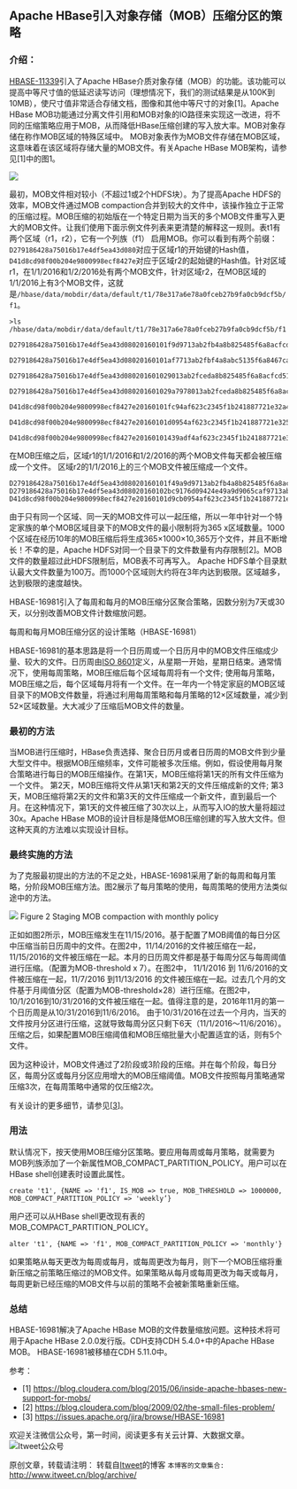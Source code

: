Apache HBase引入对象存储（MOB）压缩分区的策略
---

### 介绍：

[HBASE-11339](https://issues.apache.org/jira/browse/HBASE-11339)引入了Apache HBase介质对象存储（MOB）的功能。该功能可以提高中等尺寸值的低延迟读写访问（理想情况下，我们的测试结果是从100K到10MB），使尺寸值非常适合存储文档，图像和其他中等尺寸的对象[1]。Apache HBase MOB功能通过分离文件引用和MOB对象的IO路径来实现这一改进，将不同的压缩策略应用于MOB，从而降低HBase压缩创建的写入放大率。MOB对象存储在称作MOB区域的特殊区域中。 MOB对象表作为MOB文件存储在MOB区域，这意味着在该区域将存储大量的MOB文件。有关Apache HBase MOB架构，请参见[1]中的图1。

![](https://github.com/itweet/labs/raw/master/BigData/img/Apache-HBase-MOB-Architecture.png)

最初，MOB文件相对较小（不超过1或2个HDFS块）。为了提高Apache HDFS的效率，MOB文件通过MOB compaction合并到较大的文件中，该操作独立于正常的压缩过程。MOB压缩的初始版在一个特定日期为当天的多个MOB文件重写入更大的MOB文件。让我们使用下面示例文件列表来更清楚的解释这一规则。表t1有两个区域（r1，r2），它有一个列族（f1） 启用MOB。你可以看到有两个前缀：`D279186428a75016b17e4df5ea43d080`对应于区域r1的开始键的Hash值，`D41d8cd98f00b204e9800998ecf8427e`对应于区域r2的起始键的Hash值。针对区域r1，在1/1/2016和1/2/2016处有两个MOB文件，针对区域r2，在MOB区域的1/1/2016上有3个MOB文件，这就是`/hbase/data/mobdir/data/default/t1/78e317a6e78a0fceb27b9fa0cb9dcf5b/f1`。

```
>ls  /hbase/data/mobdir/data/default/t1/78e317a6e78a0fceb27b9fa0cb9dcf5b/f1

D279186428a75016b17e4df5ea43d08020160101f9d9713ab2fb4a8b825485f6a8acfcd5

D279186428a75016b17e4df5ea43d08020160101af7713ab2fbf4a8abc5135f6a8467ca8

D279186428a75016b17e4df5ea43d080201601029013ab2fceda8b825485f6a8acfcd515

D279186428a75016b17e4df5ea43d080201601029a7978013ab2fceda8b825485f6a8acf

D41d8cd98f00b204e9800998ecf8427e20160101fc94af623c2345f1b241887721e32a48

D41d8cd98f00b204e9800998ecf8427e20160101d0954af623c2345f1b241887721e3259

D41d8cd98f00b204e9800998ecf8427e20160101439adf4af623c2345f1b241887721e32
```

在MOB压缩之后，区域r1的1/1/2016和1/2/2016的两个MOB文件每天都会被压缩成一个文件。 区域r2的1/1/2016上的三个MOB文件被压缩成一个文件。

```
D279186428a75016b17e4df5ea43d08020160101f49a9d9713ab2fb4a8b825485f6a8acf
D279186428a75016b17e4df5ea43d08020160102bc9176d09424e49a9d9065caf9713ab2
D41d8cd98f00b204e9800998ecf8427e20160101d9cb0954af623c2345f1b241887721e3
```

由于只有同一个区域、同一天的MOB文件可以一起压缩，所以一年中针对一个特定家族的单个MOB区域目录下的MOB文件的最小限制将为365 x区域数量。1000个区域在经历10年的MOB压缩后将生成365×1000×10,365万个文件，并且不断增长！不幸的是，Apache HDFS对同一个目录下的文件数量有内存限制[2]。MOB文件的数量超过此HDFS限制后，MOB表不可再写入。 Apache HDFS单个目录默认最大文件数量为100万。而1000个区域则大约将在3年内达到极限。区域越多，达到极限的速度越快。

HBASE-16981引入了每周和每月的MOB压缩分区聚合策略，因数分别为7天或30天，以分别改善MOB文件计数缩放问题。

每周和每月MOB压缩分区的设计策略（HBASE-16981）

HBASE-16981的基本思路是将一个日历周或一个日历月中的MOB文件压缩成少量、较大的文件。日历周由[ISO 8601](https://en.wikipedia.org/wiki/ISO_8601)定义，从星期一开始，星期日结束。通常情况下，使用每周策略，MOB压缩后每个区域每周将有一个文件; 使用每月策略，MOB压缩之后，每个区域每月将有一个文件。在一年内一个特定家庭的MOB区域目录下的MOB文件数量，将通过利用每周策略和每月策略的12×区域数量，减少到52×区域数量。大大减少了压缩后MOB文件的数量。

### 最初的方法

当MOB进行压缩时，HBase负责选择、聚合日历月或者日历周的MOB文件到少量大型文件中。根据MOB压缩频率，文件可能被多次压缩。例如，假设使用每月聚合策略进行每日的MOB压缩操作。在第1天，MOB压缩将第1天的所有文件压缩为一个文件。 第2天，MOB压缩将文件从第1天和第2天的文件压缩成新的文件; 第3天，MOB压缩将第2天的文件和第3天的文件压缩成一个新文件，直到最后一个月。在这种情况下，第1天的文件被压缩了30次以上，从而写入IO的放大量将超过30x。Apache HBase MOB的设计目标是降低MOB压缩创建的写入放大文件。但这种天真的方法难以实现设计目标。

### 最终实施的方法

为了克服最初提出的方法的不足之处，HBASE-16981采用了新的每周和每月策略，分阶段MOB压缩方法。图2展示了每月策略的使用，每周策略的使用方法类似途中的方法。

![](https://github.com/itweet/labs/raw/master/BigData/img/Figure-2-Staging-MOB-compaction-with-monthly-policy.png)
Figure 2 Staging MOB compaction with monthly policy

正如如图2所示，MOB压缩发生在11/15/2016。基于配置了MOB阈值的每日分区中压缩当前日历周中的文件。在图2中，11/14/2016的文件被压缩在一起，11/15/2016的文件被压缩在一起。本月的日历周文件都是基于每周分区与每周阈值进行压缩。（配置为MOB-threshold x 7）。在图2中， 11/1/2016 到
11/6/2016的文件被压缩在一起，11/7/2016 到11/13/2016 的文件被压缩在一起。过去几个月的文件基于月阈值分区（配置为MOB-threshold×28）进行压缩。在图2中，10/1/2016到10/31/2016的文件被压缩在一起。值得注意的是，2016年11月的第一个日历周是从10/31/2016到11/6/2016。 由于10/31/2016在过去一个月内，当天的文件按月分区进行压缩，这就导致每周分区只剩下6天（11/1/2016〜11/6/2016）。压缩之后，如果配置MOB压缩阈值和MOB压缩批量大小配置适宜的话，则有5个文件。

因为这种设计，MOB文件通过了2阶段或3阶段的压缩。并在每个阶段，每日分区，每周分区或每月分区应用增大的MOB压缩阈值。MOB文件按照每月策略通常压缩3次，在每周策略中通常的仅压缩2次。

有关设计的更多细节，请参见[[3](https://issues.apache.org/jira/browse/HBASE-16981)]。

### 用法

默认情况下，按天使用MOB压缩分区策略。要应用每周或每月策略，就需要为MOB列族添加了一个新属性MOB_COMPACT_PARTITION_POLICY。用户可以在HBase shell创建表时设置此属性。

```
create 't1', {NAME => 'f1', IS_MOB => true, MOB_THRESHOLD => 1000000, MOB_COMPACT_PARTITION_POLICY => 'weekly’}
```

用户还可以从HBase shell更改现有表的MOB_COMPACT_PARTITION_POLICY。

```
alter 't1', {NAME => 'f1', MOB_COMPACT_PARTITION_POLICY => 'monthly'}
```

如果策略从每天更改为每周或每月，或每周更改为每月，则下一个MOB压缩将重新压缩之前策略压缩过的MOB文件。如果策略从每月或每周更改为每天或每月，每周更新已经压缩的MOB文件与以前的策略不会被新策略重新压缩。

### 总结

HBASE-16981解决了Apache HBase MOB的文件数量缩放问题。这种技术将可用于Apache HBase 2.0.0发行版。CDH支持CDH 5.4.0+中的Apache HBase MOB。 HBASE-16981被移植在CDH 5.11.0中。

参考：
- [1] https://blog.cloudera.com/blog/2015/06/inside-apache-hbases-new-support-for-mobs/
- [2] https://blog.cloudera.com/blog/2009/02/the-small-files-problem/
- [3] https://issues.apache.org/jira/browse/HBASE-16981

欢迎关注微信公众号，第一时间，阅读更多有关云计算、大数据文章。
![Itweet公众号](https://github.com/itweet/labs/raw/master/common/img/weixin_public.gif)

原创文章，转载请注明： 转载自[Itweet](http://www.itweet.cn)的博客
`本博客的文章集合:` http://www.itweet.cn/blog/archive/
